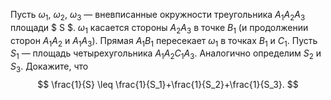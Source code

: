 Пусть $\omega_1$, $\omega_2$, $\omega_3$ — вневписанные окружности треугольника 
$A_1A_2A_3$ площади $ S $. $\omega_1$ касается стороны $A_2A_3$ в точке $B_1$ 
(и продолжении сторон $A_1A_2$ и $A_1A_3$). Прямая $A_1B_1$  пересекает $\omega_1$ 
в точках $B_1$ и $C_1$. Пусть $S_1$ — площадь четырехугольника $A_1A_2C_1A_3$. 
Аналогично определим $S_2$ и $S_3$. Докажите, что 
$$
\frac{1}{S} \leq \frac{1}{S_1}+\frac{1}{S_2}+\frac{1}{S_3}.
$$